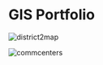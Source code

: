 # GIS Portfolio
![district2map](https://nbviewer.jupyter.org/github/thyda-uy/thyda-uy.github.io/blob/master/District2_map.jpg)

![commcenters](https://nbviewer.jupyter.org/github/thyda-uy/thyda-uy.github.io/blob/master/comm_centers.jpg)

